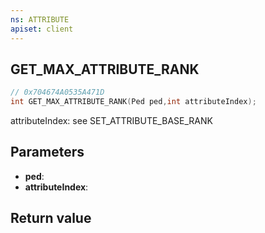 ```yaml
---
ns: ATTRIBUTE
apiset: client
---
```

## GET_MAX_ATTRIBUTE_RANK

```c
// 0x704674A0535A471D
int GET_MAX_ATTRIBUTE_RANK(Ped ped,int attributeIndex);
```

attributeIndex: see SET_ATTRIBUTE_BASE_RANK

## Parameters
* **ped**:
* **attributeIndex**:

## Return value
